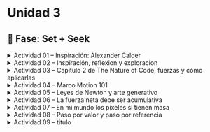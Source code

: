 # Unidad 3

## 🔎 Fase: Set + Seek

<details>
  <summary>Actividad 01 – Inspiración: Alexander Calder</summary>

## Actividad 01 – Inspiración: Alexander Calder

Observé el video "The Artist as Inventor", centrado en el trabajo del artista Alexander Calder "Mariposa".

Calder es reconocido por sus esculturas móviles, que se mueven al interactuar con fuerzas como el viento y la gravedad. 

Sus obras combinan elementos visuales simples con un diseño preciso que permite un movimiento fluido y equilibrado.

<img width="300" src="https://github.com/user-attachments/assets/01778414-a63d-4ea2-9a25-11c64a4b36fe" />
<img width="370" src="https://github.com/user-attachments/assets/ff7475bb-c613-40f3-b066-2d1081d9c409" />


</details>

<details>
  <summary>Actividad 02 – Inspiración, reflexion y exploracion</summary>

## Actividad 02 – Inspiración, reflexion y exploracion

Exploré el proyecto Data Structure del estudio de diseño SOSO, el cual demuestra cómo las experiencias digitales pueden integrarse en el mundo físico mediante instalaciones interactivas.

Me imaginé instalaciones como las que aprendemos en la materia de mecanismos y prototipado donde las esculturas cinéticas pueden ser manipuladas por experiencias digitales, donde el color y el movimiento se modifican en tiempo real según datos o interacciones del usuario.

tambíen llegó recordé un juego de Mario kart que controla un kart fisico con una aplicacion y la sala de la casa se convierte en el circuito de carreras mientras se maneja de manera digital manifestandose en el mundo fisico

Recordé que la interacción como hemos estado acostumbrados a verla ha sido siempre de algo analogico hacia algo digital(como un teclado a un computador), y aunque en muchos casos la interacción puede ser bilateral(escanear, editar e imprimir), pensar en que desde lo digital se puede manipular elementos fisicos para dar vida a esas obras expresivas, amplia el panorama de las posibilidades y combinacion de disciplinas.

<img width="450" height="450" alt="image" src="https://github.com/user-attachments/assets/246b8901-b151-40b0-a951-89bd616842c2" />

<img width="236" height="419" alt="image" src="https://github.com/user-attachments/assets/9acd1ca6-449c-4134-8b1c-b017593de886" />



</details>

<details>
  <summary>Actividad 03 – Capítulo 2 de The Nature of Code, fuerzas y cómo aplicarlas</summary>

## Actividad 03 – Capítulo 2 de The Nature of Code, fuerzas y cómo aplicarlas

En esta fase trabajaremos el [Capítulo 2 de The Nature of Code](https://natureofcode.com/forces/), que corresponde a la Unidad 2 del curso. Este capítulo se enfoca en las fuerzas y en cómo aplicarlas dentro de simulaciones, basándose en las leyes de Newton.

Aquí profundizaremos en cómo modelar fuerzas como la gravedad, la fricción o el arrastre, y cómo estas afectan a los objetos en movimiento. El objetivo es entender cómo traducir las ecuaciones y principios físicos a código para crear comportamientos más realistas en nuestras simulaciones interactivas.

</details>

<details>
  <summary>Actividad 04 – Marco Motion 101</summary>

## Actividad 04 – Marco Motion 101

El marco Motion 101 es como la “receta básica” para mover un objeto en una simulación. Se basa en tres pasos:

1. **Calcular aceleración** → Aquí definimos cómo y hacia dónde se va a mover el objeto (puede ser constante, aleatoria, hacia el mouse, etc.).

2. **Actualizar velocidad** → Sumamos la aceleración a la velocidad actual, y limitamos la velocidad máxima para que no se dispare.

3. **Actualizar posición** → Sumamos la velocidad a la posición, lo que realmente hace que el objeto se desplace en pantalla.

En el código, esto se ve en el método `update()` este ciclo se repite en cada frame, creando un movimiento fluido que responde a la lógica de aceleración que hayamos definido:

<details>
  <summary>codigo</summary>

```js
let mover;

function setup() {
    createCanvas(640, 240);
    mover = new Mover();
}

function draw() {
    background(255);
    mover.show();
    mover.update();
    mover.checkEdges();
}

.
.
.

update() {

    // Aquí calculo la aceleración
    .
    .
    .
    this.velocity.add(this.acceleration);
    this.velocity.limit(this.topSpeed);
    this.position.add(this.velocity);
}
.
.
.
```
</details>

`this.velocity.add(this.acceleration)`; → La velocidad aumenta según la aceleración.

`this.velocity.limit(this.topSpeed)`; → Evitamos que la velocidad supere un máximo.

`this.position.add(this.velocity)`; → Movemos el objeto sumando la velocidad a la posición actual.

</details>

<details>
  <summary>Actividad 05 – Leyes de Newton y arte generativo</summary>

## Actividad 05 – Leyes de Newton y arte generativo

### Problema que veo en el planteamiento:


Si en el método `applyForce()` simplemente hacemos

```js
applyForce(force) {
  this.acceleration = force;
}
```
estamos sobrescribiendo la aceleración con cada fuerza nuevaen lugar de sumarla. Esto hace que solo la última fuerza aplicada en ese frame tenga efecto, ignorando todas las anteriores (ej: Si aplicamos primero el viento y luego la gravedad, la gravedad reemplaza al viento, y el objeto solo "recuerda" la última fuerza aplicada)

### Solución propuesta

La solución es sumar todas las fuerzas en cada frame y al final del `update()`, reiniciar la aceleración para evitar acumulación infinita de fuerzas

En lugar de reemplazar, debemos acumular todas las fuerzas que actúan en el frame actual:

```js
applyForce(force) {
  // Sumamos la fuerza a la aceleración actual
  this.acceleration.add(force);
}
```

Después, en `update()`:

1. Usamos la aceleración acumulada para actualizar la velocidad y la posición

2. Reiniciamos la aceleración a (0,0) para el siguiente frame, ya que en el nuevo frame las fuerzas pueden ser distintas

<details>
  <summary>asi seria la implementacion en p5js (Click aqui)</summary>

```js
class Mover {
  constructor() {
    this.position = createVector(width / 2, height / 2); // Posición inicial
    this.velocity = createVector(0, 0); // Velocidad inicial
    this.acceleration = createVector(0, 0); // Aceleración inicial
    this.mass = 1; // Masa (puede cambiarse si se quiere más realismo por el momento dejemosla en masa 1)
  }

  // Método para aplicar una fuerza
  applyForce(force) {
    // Aceleración = Fuerza / masa
    let f = p5.Vector.div(force, this.mass);
    this.acceleration.add(f);
  }

  // Actualizar movimiento
  update() {
    this.velocity.add(this.acceleration); // Sumar aceleración a la velocidad
    this.position.add(this.velocity);     // Sumar velocidad a la posición
    this.acceleration.mult(0);            // Reiniciar aceleración para el siguiente frame
  }

  // Mostrar el objeto
  show() {
    stroke(0);
    fill(175);
    ellipse(this.position.x, this.position.y, 20, 20);
  }
}

let mover;

function setup() {
  createCanvas(640, 360);
  mover = new Mover();
}

function draw() {
  background(255);

  let wind = createVector(0.1, 0); // Fuerza hacia la derecha
  let gravity = createVector(0, 0.2); // Fuerza hacia abajo

  mover.applyForce(wind);
  mover.applyForce(gravity);

  mover.update();
  mover.show();
}

```
</details>

[Link a sketch p5js](https://editor.p5js.org/DanielZafiro/sketches/My9QaTRty)


<img src="https://github.com/user-attachments/assets/a4a2d360-6062-4a5b-93aa-247c03bb8b76" width="400">

</details>

<details>
  <summary>Actividad 06 – La fuerza neta debe ser acumulativa</summary>

## Actividad 06 – La fuerza neta debe ser acumulativa

En esta parte la lógica es clave para que el sistema de fuerzas funcione como en el mundo real

### 1. ¿Por qué es necesario multiplicar la aceleración por cero en cada frame?

Porque la aceleración no es una propiedad permanente del objeto, sino el resultado de las fuerzas que actúan solamente en ese instante

Si no la reiniciamos, la aceleración acumulada del frame anterior seguiría sumándose en el siguiente, y el objeto se movería como si las fuerzas fueran permanentes aunque ya no existieran. Esto haría que el objeto pareciera “acelerarse solo” incluso cuando ya no le aplicamos fuerzas

<img width="136" height="78" alt="image" src="https://github.com/user-attachments/assets/697c38a0-a0ba-4ff1-a89d-cfb24b86b59b" />

La suma de fuerzas se recalcula cada instante. Si en el próximo instante no hay fuerzas, la aceleración debería ser cero

### 2. ¿Por qué se multiplica por cero justo al final de update()?

Porque `update()` es el paso donde usamos la aceleración acumulada para cambiar la velocidad y posición.

1. Primero: aplicamos todas las fuerzas con `applyForce()` → se suman en `this.acceleration`

2. Luego: en `update()` esa aceleración se usa para modificar la velocidad

3. Por último: la aceleración se reinicia (`mult(0)`) para que en el siguiente frame empiece limpio, listo para calcular nuevas fuerzas

> [!TIP]
> Analogía:
> Imaginar que cada frame es como un empujón en una patineta:
> 
> - Durante un frame, se acumula todos los empujones que recibo.
> - Al final, se usa esa fuerza acumulada para moverme.
> - Luego reseteo la fuerza a cero para esperar nuevos empujones en el siguiente momento.

ejemplo de lo que pasaria si no resetearamos la fuerza:

[link a sketch](https://editor.p5js.org/DanielZafiro/sketches/sahf6mdm3)

<img src="https://github.com/user-attachments/assets/d5b5c5ee-6222-4620-b56d-680a55a75833" width="600">


</details>

<details>
  <summary>Actividad 07 – En mi mundo los pixeles si tienen masa</summary>

## Actividad 07 – En mi mundo los pixeles si tienen masa

Lo que tenemos 

```js
applyForce(force) {
    // Asume que la masa es 10
    force.div(10);
    this.acceleration.add(force);
}
```
y llamamos 

```js
mover.applyForce(wind);
mover.applyForce(gravity);
```

### Detectamos el "problema" 

`wind` y `gravity` son objetos `p5.Vector` y **en JavaScript, los objetos se pasan por referencia, no por valor.** Esto significa que si modificamos `force` dentro de `applyForce`, estamos modificando el vector original que se pasó.

#### ¿Qué pasa aquí?

`force.div(10)` divide el vector original por 10.

Entonces, si pasaste `wind` y luego quieres usar `wind` otra vez en otro lado, ya no tiene los valores originales, sino que fue alterado.

Esto es un efecto no deseado cuando aplicas varias fuerzas en frames consecutivos o cuando reutilizas vectores.

#### Como arreglarlo

La solución es no modificar el vector original, sino trabajar con una copia En p5.js usamos `.copy()`

crear una copia de la fuerza antes de dividir por la masa y sumarla a la aceleración

```js
applyForce(force) {
    let f = force.copy();  // Crea una copia para no alterar el original
    f.div(this.mass);      // ahora sí dividimos la copia
    this.acceleration.add(f);
}
```

Ahora `wind` y `gravity` no se alteran y podemos aplicarlas tantas veces como queramos sin efectos colaterales



</details>

<details>
  <summary>Actividad 08 – Paso por valor y paso por referencia
</summary>

## Actividad 08 – Paso por valor y paso por referencia

### Concepto clave: VALOR vs REFERENCIA

Cuando por valor y cuando por referencia

| Concepto       | Qué significa                             | Ejemplo en p5.Vector   |
| -------------- | ----------------------------------------- | ---------------------- |
| **Valor**      | Se crea un nuevo objeto, independiente    | `this.velocity.copy()` |
| **Referencia** | Se trabaja sobre el mismo objeto original | `this.velocity`        |

* **Paso por valor** → seguro para cálculos temporales, no altera el original.
* **Paso por referencia** → útil para manipular el objeto real, pero puede causar errores si no se controla.

```js
let friction = this.velocity.copy();
let friction = this.velocity;
```

### Diferencia entre paso por valor y paso por referencia

1. `let friction = this.velocity.copy();`

- Se crea una copia independiente del vector `this.velocity`

- Cambiar `friction` no afecta a `this.velocity`

- Esto es **paso por valor**, porque estamos trabajando con un nuevo objeto que contiene los mismos datos.

2. `let friction = this.velocity;`

- `friction` apunta al mismo objeto que `this.velocity`

- Cambiar `friction` también cambia `this.velocity`

- Esto es **paso por referencia**, porque ambos nombres referencian el mismo objeto en memoria.

### Qué podría salir mal con `let friction = this.velocity;`

* Si modificamos `friction` (por ejemplo `friction.mult(0.9)` para simular fricción), también se **modifica `this.velocity`**, lo que puede generar **efectos inesperados** en el movimiento del objeto.
* Esto rompe la lógica física, porque la fricción debería afectar solo la aceleración o la fuerza aplicada, no alterar directamente el vector de velocidad original antes de sumarlo a la posición.


</details>

<details>
  <summary>Actividad 09 – titulo</summary>

## Actividad 09 – titulo

[sketch laberinto ObraGen](https://editor.p5js.org/DanielZafiro/sketches/FxUcm0TBH)

[sketch pecera objetos que caen con diferentes masas]()

[sketch jupiter]()

</details>




